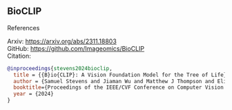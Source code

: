 ## BioCLIP

References

Arxiv: https://arxiv.org/abs/2311.18803 \
GitHub: https://github.com/Imageomics/BioCLIP \
Citation:
```bib
@inproceedings{stevens2024bioclip,
  title = {{B}io{CLIP}: A Vision Foundation Model for the Tree of Life}, 
  author = {Samuel Stevens and Jiaman Wu and Matthew J Thompson and Elizabeth G Campolongo and Chan Hee Song and David Edward Carlyn and Li Dong and Wasila M Dahdul and Charles Stewart and Tanya Berger-Wolf and Wei-Lun Chao and Yu Su},
  booktitle={Proceedings of the IEEE/CVF Conference on Computer Vision and Pattern Recognition (CVPR)},
  year = {2024}
}
```
